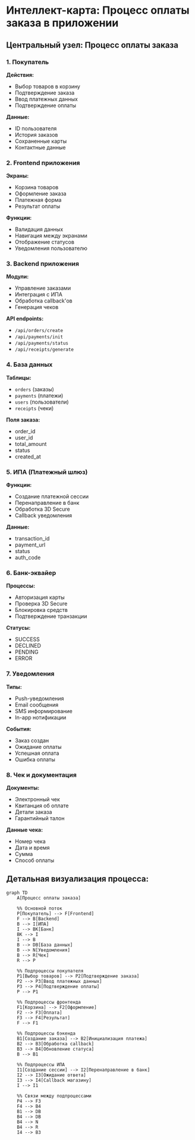 
# Интеллект-карта: Процесс оплаты заказа в приложении

## Центральный узел: Процесс оплаты заказа

### 1. Покупатель
**Действия:**
- Выбор товаров в корзину
- Подтверждение заказа
- Ввод платежных данных
- Подтверждение оплаты

**Данные:**
- ID пользователя
- История заказов
- Сохраненные карты
- Контактные данные

### 2. Frontend приложения
**Экраны:**
- Корзина товаров
- Оформление заказа
- Платежная форма
- Результат оплаты

**Функции:**
- Валидация данных
- Навигация между экранами
- Отображение статусов
- Уведомления пользователю

### 3. Backend приложения
**Модули:**
- Управление заказами
- Интеграция с ИПА
- Обработка callback'ов
- Генерация чеков

**API endpoints:**
- `/api/orders/create`
- `/api/payments/init`
- `/api/payments/status`
- `/api/receipts/generate`

### 4. База данных
**Таблицы:**
- `orders` (заказы)
- `payments` (платежи)
- `users` (пользователи)
- `receipts` (чеки)

**Поля заказа:**
- order_id
- user_id
- total_amount
- status
- created_at

### 5. ИПА (Платежный шлюз)
**Функции:**
- Создание платежной сессии
- Перенаправление в банк
- Обработка 3D Secure
- Callback уведомления

**Данные:**
- transaction_id
- payment_url
- status
- auth_code

### 6. Банк-эквайер
**Процессы:**
- Авторизация карты
- Проверка 3D Secure
- Блокировка средств
- Подтверждение транзакции

**Статусы:**
- SUCCESS
- DECLINED
- PENDING
- ERROR

### 7. Уведомления
**Типы:**
- Push-уведомления
- Email сообщения
- SMS информирование
- In-app нотификации

**События:**
- Заказ создан
- Ожидание оплаты
- Успешная оплата
- Ошибка оплаты

### 8. Чек и документация
**Документы:**
- Электронный чек
- Квитанция об оплате
- Детали заказа
- Гарантийный талон

**Данные чека:**
- Номер чека
- Дата и время
- Сумма
- Способ оплаты

## Детальная визуализация процесса:

```mermaid
graph TD
    A[Процесс оплаты заказа]
    
    %% Основной поток
    P[Покупатель] --> F[Frontend]
    F --> B[Backend]
    B --> I[ИПА]
    I --> BK[Банк]
    BK --> I
    I --> B
    B --> DB[База данных]
    B --> N[Уведомления]
    B --> R[Чек]
    R --> P
    
    %% Подпроцессы покупателя
    P1[Выбор товаров] --> P2[Подтверждение заказа]
    P2 --> P3[Ввод платежных данных]
    P3 --> P4[Подтверждение оплаты]
    P --> P1
    
    %% Подпроцессы фронтенда
    F1[Корзина] --> F2[Оформление]
    F2 --> F3[Оплата]
    F3 --> F4[Результат]
    F --> F1
    
    %% Подпроцессы бэкенда
    B1[Создание заказа] --> B2[Инициализация платежа]
    B2 --> B3[Обработка callback]
    B3 --> B4[Обновление статуса]
    B --> B1
    
    %% Подпроцессы ИПА
    I1[Создание сессии] --> I2[Перенаправление в банк]
    I2 --> I3[Ожидание ответа]
    I3 --> I4[Callback магазину]
    I --> I1
    
    %% Связи между подпроцессами
    P4 --> F3
    F4 --> B4
    B1 --> DB
    B4 --> DB
    B4 --> N
    B4 --> R
    I4 --> B3
